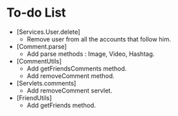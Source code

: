 # To-do List

* [Services.User.delete]
	- Remove user from all the accounts that follow him.
* [Comment.parse]
	- Add parse methods : Image, Video, Hashtag.
* [CommentUtils]
	- Add getFriendsComments method.
	- Add removeComment method.
* [Servlets.comments]
 	- Add removeComment servlet.
* [FriendUtils]
	- Add getFriends method.
